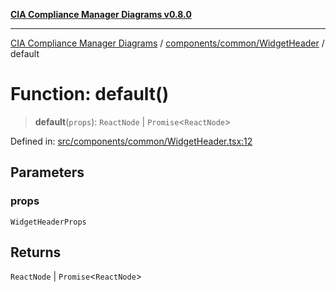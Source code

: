 [**CIA Compliance Manager Diagrams v0.8.0**](../../../../README.md)

***

[CIA Compliance Manager Diagrams](../../../../modules.md) / [components/common/WidgetHeader](../README.md) / default

# Function: default()

> **default**(`props`): `ReactNode` \| `Promise`\<`ReactNode`\>

Defined in: [src/components/common/WidgetHeader.tsx:12](https://github.com/Hack23/cia-compliance-manager/blob/cb6149c89796a3270553cf52dea8f2c5b402dd17/src/components/common/WidgetHeader.tsx#L12)

## Parameters

### props

`WidgetHeaderProps`

## Returns

`ReactNode` \| `Promise`\<`ReactNode`\>
